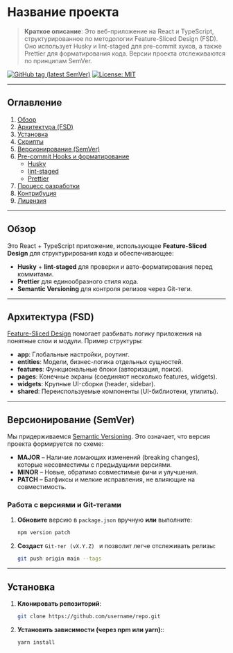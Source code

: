# Название проекта

> **Краткое описание**: Это веб-приложение на React и TypeScript, структурированное по методологии Feature-Sliced Design (FSD). Оно использует Husky и lint-staged для pre-commit хуков, а также Prettier для форматирования кода. Версии проекта отслеживаются по принципам SemVer.

[![GitHub tag (latest SemVer)](https://img.shields.io/github/v/tag/username/repo?label=version&sort=semver)](https://github.com/username/repo/tags)
[![License: MIT](https://img.shields.io/badge/License-MIT-yellow.svg)](LICENSE)

---

## Оглавление

1. [Обзор](#обзор)
2. [Архитектура (FSD)](#архитектура-fsd)
3. [Установка](#установка)
4. [Скрипты](#скрипты)
5. [Версионирование (SemVer)](#версионирование-semver)
6. [Pre-commit Hooks и форматирование](#pre-commit-hooks-и-форматирование)
    - [Husky](#husky)
    - [lint-staged](#lint-staged)
    - [Prettier](#prettier)
7. [Процесс разработки](#процесс-разработки)
8. [Контрибуция](#контрибуция)
9. [Лицензия](#лицензия)

---

## Обзор

Это React + TypeScript приложение, использующее **Feature-Sliced Design** для структурирования кода и обеспечивающее:

- **Husky** + **lint-staged** для проверки и авто-форматирования перед коммитами.
- **Prettier** для единообразного стиля кода.
- **Semantic Versioning** для контроля релизов через Git-теги.

---

## Архитектура (FSD)

[Feature-Sliced Design](https://feature-sliced.design/) помогает разбивать логику приложения на понятные слои и модули. Пример структуры:

- **app**: Глобальные настройки, роутинг.
- **entities**: Модели, бизнес-логика отдельных сущностей.
- **features**: Функциональные блоки (авторизация, поиск).
- **pages**: Конечные экраны (соединяют несколько features, widgets).
- **widgets**: Крупные UI-сборки (header, sidebar).
- **shared**: Переиспользуемые компоненты (UI-библиотеки, утилиты).

---

## Версионирование (SemVer)

Мы придерживаемся [Semantic Versioning](https://semver.org/). Это означает, что версия проекта формируется по схеме:

- **MAJOR** – Наличие ломающих изменений (breaking changes), которые несовместимы с предыдущими версиями.
- **MINOR** – Новые, обратимо совместимые фичи и улучшения.
- **PATCH** – Багфиксы и мелкие исправления, не влияющие на совместимость.

### Работа с версиями и Git-тегами

1. **Обновите** версию в `package.json` вручную **или** выполните:
    ```bash
    npm version patch

    ```
2. **Создаст** `Git-тег (vX.Y.Z) ` и позволит легче отслеживать релизы:
    ```bash
    git push origin main --tags
    ```

---

## Установка

1. **Клонировать репозиторий**:

    ```bash
    git clone https://github.com/username/repo.git

    ```

2. **Установить зависимости (через npm или yarn):**:
    ```bash
    yarn install
    ```
